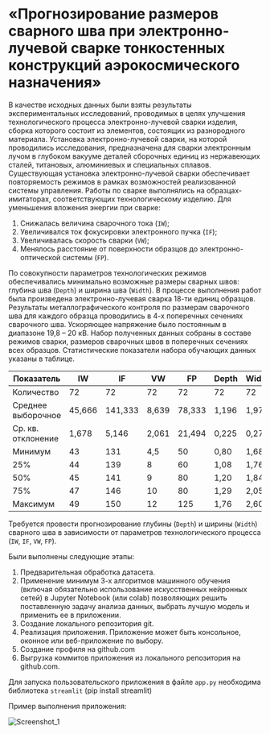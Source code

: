 # «Прогнозирование размеров сварного шва при электронно-лучевой сварке тонкостенных конструкций аэрокосмического назначения»

В качестве исходных данных были взяты результаты экспериментальных исследований, проводимых в целях улучшения технологического процесса электронно-лучевой сварки изделия, сборка которого состоит из элементов, состоящих из разнородного материала. Установка электронно-лучевой сварки, на которой проводились исследования, предназначена для сварки электронным лучом в глубоком вакууме деталей сборочных единиц из нержавеющих сталей, титановых, алюминиевых и специальных сплавов. Существующая установка электронно-лучевой сварки обеспечивает повторяемость режимов в рамках возможностей реализованной системы управления. Работы по сварке выполнялись на образцах-имитаторах, соответствующих технологическому изделию. Для уменьшения вложения энергии при сварке:

1. Снижалась величина сварочного тока (`IW`);
2. Увеличивался ток фокусировки электронного пучка (`IF`);
3. Увеличивалась скорость сварки (`VW`);
4. Менялось расстояние от поверхности образцов до электронно-оптической системы (`FP`). 

По совокупности параметров технологических режимов обеспечивались минимально возможные размеры сварных швов: глубина шва (`Depth`) и ширина шва (`Width`).
В процессе выполнения работ была произведена электронно-лучевая сварка 18-ти единиц образцов. Результаты металлографического контроля по размерам сварочного шва для каждого образца проводились в 4-х поперечных сечениях сварочного шва. Ускоряющее напряжение было постоянным в диапазоне 19,8 – 20 кВ. Набор полученных данных собраны в составе режимов сварки, размеров сварочных швов в поперечных сечениях всех образцов. Статистические показатели набора обучающих данных указаны в таблице.

|     Показатель    |    IW   |   IF    |   VW   |   FP   |  Depth  |  Width  | 
|-------------------|---------|---------|--------|--------|---------|---------|
|     Количество    |    72   |   72    |   72   |   72   |   72    |    72   |
|Среднее выборочное |  45,666 | 141,333 |  8,639 | 78,333 |  1,196  |  1,970  |
| Ср. кв. отклонение|  1,678  |  5,146  |  2,061 | 21,494 |  0,225  |  0,279  |
|       Минимум     |    43   |   131   |   4,5  |   50   |  0,80   |   1,68  |
|         25%       |    44   |   139   |    8   |   60   |  1,08   |   1,76  |
|         50%       |    45   |   141   |    9   |   80   |  1,20   |   1,84  |
|         75%       |    47   |   146   |   10   |   80   |  1,29   |   2,05  |
|      Максимум     |    49   |   150   |   12   |   125  |  1,76   |   2,60  |

Требуется провести прогнозирование глубины (`Depth`) и ширины (`Width`) сварного шва в зависимости от параметров технологического процесса (`IW`, `IF`, `VW`, `FP`).

Были выполнены следующие этапы:
1. Предварительная обработка датасета.
2. Применение минимум 3-х алгоритмов машинного обучения (включая обязательно использование искусственных нейронных сетей) в Jupyter Notebook (или colab) позволяющих решить поставленную задачу анализа данных, выбрать лучшую модель и применить ее в приложении.
3. Создание локального репозитория git.
4. Реализация приложения. Приложение может быть консольное, оконное или веб-приложение по выбору.
5. Создание профиля на github.com
6. Выгрузка коммитов приложения из локального репозитория на github.com.

Для запуска пользовательского приложения в файле `app.py` необходима библиотека `streamlit` (pip install streamlit)

Пример выполнения приложения:

![Screenshot_1](https://user-images.githubusercontent.com/118816624/205231062-29b9ae26-6a91-45d3-b2f0-5972174f4af8.png)

